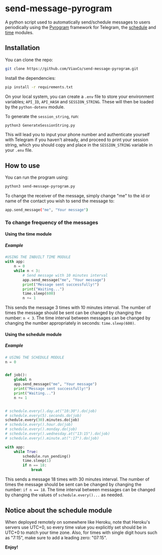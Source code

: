 # send-message-pyrogram

A python script used to automatically send/schedule messages to users periodically using the [Pyrogram](https://github.com/pyrogram/pyrogram) framework for Telegram, the [schedule](https://schedule.readthedocs.io/en/stable/) and [time](https://docs.python.org/3/library/time.html) modules.

## Installation

You can clone the repo:

```bash
git clone https://github.com/ViaxCo/send-message-pyrogram.git
```

Install the dependencies:

```bash
pip install -r requirements.txt
```

On your local system, you can create a `.env` file to store your environment variables; `API_ID`, `API_HASH` and `SESSION_STRING`. These will then be loaded by the `python-dotenv` module.

To generate the `session_string`, run:

```bash
python3 GenerateSessionString.py
```

This will lead you to input your phone number and authenticate yourself with Telegram if you haven't already, and proceed to print your session string, which you should copy and place in the `SESSION_STRING` variable in your `.env` file.

## How to use

You can run the program using:

```bash
python3 send-message-pyrogram.py
```

To change the receiver of the message, simply change "me" to the id or name of the contact you wish to send the message to:

```bash
app.send_message("me", "Your message")
```

### To change frequency of the messages

#### Using the time module

##### Example

```python
#USING THE INBUILT TIME MODULE
with app:
    n = 0
    while n < 3:
        # Send message with 10 minutes interval
        app.send_message("me", "Your message")
        print("Message sent successfully!")
        print("Waiting...")
        time.sleep(600)
        n += 1
```

This sends the message 3 times with 10 minutes interval. The number of times the message should be sent can be changed by changing the number: `n < 3`. The time interval between messages can be changed by changing the number appropriately in seconds: `time.sleep(600)`.

#### Using the schedule module

##### Example

```python
# USING THE SCHEDULE MODULE
n = 0


def job():
    global n
    app.send_message("me", "Your message")
    print("Message sent successfully!")
    print("Waiting...")
    n += 1


# schedule.every().day.at("10:30").do(job)
# schedule.every(5).seconds.do(job)
schedule.every(30).minutes.do(job)
# schedule.every().hour.do(job)
# schedule.every().monday.do(job)
# schedule.every().wednesday.at("13:15").do(job)
# schedule.every().minute.at(":17").do(job)

with app:
    while True:
        schedule.run_pending()
        time.sleep(1)
        if n == 18:
            break
```

This sends a message 18 times with 30 minutes interval. The number of times the message should be sent can be changed by changing the number: `if n == 18`. The time interval between messages can be changed by changing the values of `schedule.every()...` as needed.

## Notice about the schedule module

When deployed remotely on somewhere like Heroku, note that Heroku's servers use UTC+0, so every time value you explicitly set should be in UTC+0 to match your time zone.
Also, for times with single digit hours such as "7:15", make sure to add a leading zero: "07:15".

**Enjoy!**
